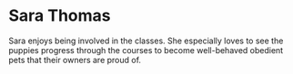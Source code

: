 Sara Thomas
==

Sara enjoys being involved in the classes. She especially loves to see the puppies progress through the courses to 
become well-behaved obedient pets that their owners are proud of.